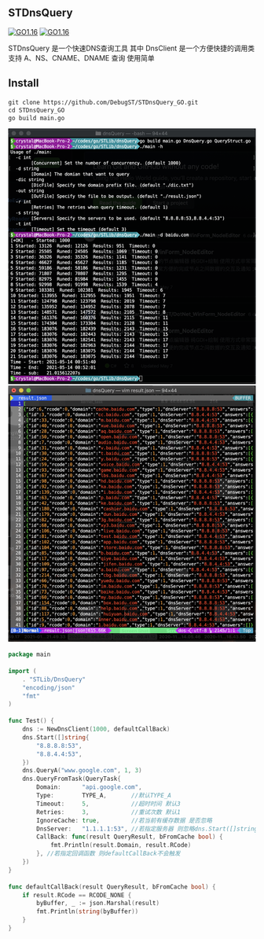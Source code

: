 ## STDnsQuery

[![GO1.16](https://img.shields.io/badge/GO-V1.16-blue)](https://golang.google.cn/) [![GO1.16](https://img.shields.io/badge/License-MIT-green)](https://github.com/DebugST/STDnsQuery_GO/blob/main/LICENSE) 

STDnsQuery 是一个快速DNS查询工具 其中 DnsClient 是一个方便快捷的调用类 支持 A、NS、CNAME、DNAME 查询 使用简单 

## Install

```
git clone https://github.com/DebugST/STDnsQuery_GO.git
cd STDnsQuery_GO
go build main.go
```

![STDnsQuery](https://raw.githubusercontent.com/DebugST/STDnsQuery_GO/main/Images/Screen%20Shot%202021-05-14%20at%2000.54.29.png)
![STDnsQuery](https://raw.githubusercontent.com/DebugST/STDnsQuery_GO/main/Images/Screen%20Shot%202021-05-14%20at%2000.57.33.png)

``` go
package main

import (
	. "STLib/DnsQuery"
	"encoding/json"
	"fmt"
)

func Test() {
	dns := NewDnsClient(1000, defaultCallBack)
	dns.Start([]string{
		"8.8.8.8:53",
		"8.8.4.4:53",
	})
	dns.QueryA("www.google.com", 1, 3)
	dns.QueryFromTask(QueryTask{
		Domain:      "api.google.com",
		Type:        TYPE_A,       //默认TYPE_A
		Timeout:     5,            //超时时间 默认3
		Retries:     3,            //重试次数 默认1
		IgnoreCache: true,         //若当前有缓存数据 是否忽略
		DnsServer:   "1.1.1.1:53", //若指定服务器 则忽略dns.Start([]string)传入的服务器
		CallBack: func(result QueryResult, bFromCache bool) {
			fmt.Println(result.Domain, result.RCode)
		}, //若指定回调函数 则defaultCallBack不会触发
	})
}

func defaultCallBack(result QueryResult, bFromCache bool) {
	if result.RCode == RCODE_NONE {
		byBuffer, _ := json.Marshal(result)
		fmt.Println(string(byBuffer))
	}
}

```
